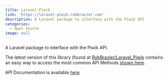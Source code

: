 ```yaml
---
title: Laravel-Piwik
link: 'https://laravel-piwik.robbrazier.com'
description: A Laravel package to interface with the Piwik API
categories:
  - Open Source
image: null
---
```


A Laravel package to interface with the Piwik API.

The latest version of this library (found at [RobBrazier/Laravel_Piwik](https://github.com/RobBrazier/Laravel_Piwik) contains an easy way to access the most common API Methods [shown here](https://demo.piwik.org/index.php?module=API&action=listAllAPI&idSite=3&period=week&date=today).

API Documentation is available [here](http://laravel-piwik.robbrazier.com/API_Docs.html)